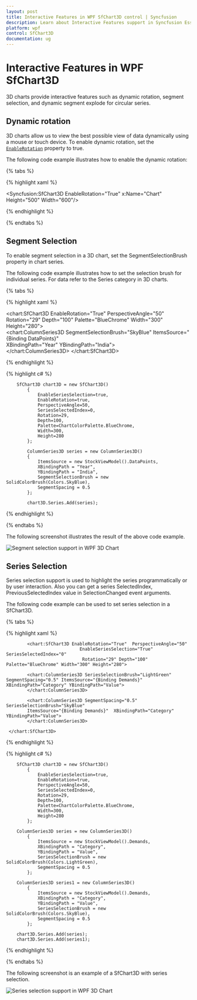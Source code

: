 ```yaml
---
layout: post
title: Interactive Features in WPF SfChart3D control | Syncfusion
description: Learn about Interactive Features support in Syncfusion Essential Studio WPF SfChart3D control, its elements and more.
platform: wpf
control: SfChart3D
documentation: ug
---
```


# Interactive Features in WPF SfChart3D

3D charts provide interactive features such as dynamic rotation, segment selection, and dynamic segment explode for circular series.

## Dynamic rotation

3D charts allow us to view the best possible view of data dynamically using a mouse or touch device. To enable dynamic rotation, set the [`EnableRotation`](https://help.syncfusion.com/cr/wpf/Syncfusion.UI.Xaml.Charts.SfChart3D.html#Syncfusion_UI_Xaml_Charts_SfChart3D_EnableRotation) property to true.

The following code example illustrates how to enable the dynamic rotation:

{% tabs %}

{% highlight xaml %}

<Syncfusion:SfChart3D EnableRotation="True" x:Name="Chart" Height="500" Width="600"/>

{% endhighlight %}

{% endtabs %}
 
## Segment Selection

To enable segment selection in a 3D chart, set the SegmentSelectionBrush property in chart series.

The following code example illustrates how to set the selection brush for individual series. For data refer to the Series category in 3D charts.

{% tabs %}

{% highlight xaml %}

   <chart:SfChart3D EnableRotation="True"  PerspectiveAngle="50"   Rotation="29" Depth="100" Palette="BlueChrome" Width="300" Height="280">            
            <chart:ColumnSeries3D SegmentSelectionBrush="SkyBlue" ItemsSource="{Binding DataPoints}"  
            XBindingPath="Year" YBindingPath="India">               
            </chart:ColumnSeries3D>
 </chart:SfChart3D>
	
{% endhighlight %}

{% highlight c# %}

        SfChart3D chart3D = new SfChart3D()
            {
                EnableSeriesSelection=true,
                EnableRotation=true,
                PerspectiveAngle=50,
                SeriesSelectedIndex=0,
                Rotation=29,
                Depth=100,
                Palette=ChartColorPalette.BlueChrome,
                Width=300,
                Height=280
            };

            ColumnSeries3D series = new ColumnSeries3D()
            {
                ItemsSource = new StockViewModel().DataPoints,
                XBindingPath = "Year",
                YBindingPath = "India",
                SegmentSelectionBrush = new SolidColorBrush(Colors.SkyBlue),
                SegmentSpacing = 0.5
            };
            
            chart3D.Series.Add(series);

{% endhighlight %}

{% endtabs %}

The following screenshot illustrates the result of the above code example.

![Segment selection support in WPF 3D Chart](3D-Charts_images/Interaction/SegmentSelection.png)

## Series Selection

Series selection support is used to highlight the series programmatically or by user interaction. Also you can get a series SelectedIndex, PreviousSelectedIndex value in SelectionChanged event arguments. 

The following code example can be used to set series selection in a SfChart3D.

{% tabs %}

{% highlight xaml %}

            <chart:SfChart3D EnableRotation="True"  PerspectiveAngle="50" 
                                EnableSeriesSelection="True" SeriesSelectedIndex="0"
                                 Rotation="29" Depth="100" Palette="BlueChrome" Width="300" Height="280">
          
            <chart:ColumnSeries3D SeriesSelectionBrush="LightGreen" SegmentSpacing="0.5" ItemsSource="{Binding Demands}"  XBindingPath="Category" YBindingPath="Value">
            </chart:ColumnSeries3D>

            <chart:ColumnSeries3D SegmentSpacing="0.5" SeriesSelectionBrush="SkyBlue" 
            ItemsSource="{Binding Demands}"  XBindingPath="Category" YBindingPath="Value">
            </chart:ColumnSeries3D>

     </chart:SfChart3D>

{% endhighlight %}

{% highlight c# %}

        SfChart3D chart3D = new SfChart3D()
            {
                EnableSeriesSelection=true,
                EnableRotation=true,
                PerspectiveAngle=50,
                SeriesSelectedIndex=0,
                Rotation=29,
                Depth=100,
                Palette=ChartColorPalette.BlueChrome,
                Width=300,
                Height=280
            };

        ColumnSeries3D series = new ColumnSeries3D()
            {
                ItemsSource = new StockViewModel().Demands,
                XBindingPath = "Category",
                YBindingPath = "Value",
                SeriesSelectionBrush = new SolidColorBrush(Colors.LightGreen),
                SegmentSpacing = 0.5
            };

        ColumnSeries3D series1 = new ColumnSeries3D()
            {
                ItemsSource = new StockViewModel().Demands,
                XBindingPath = "Category",
                YBindingPath = "Value",
                SeriesSelectionBrush = new SolidColorBrush(Colors.SkyBlue),
                SegmentSpacing = 0.5
            };

        chart3D.Series.Add(series);
        chart3D.Series.Add(series1);

{% endhighlight %}

{% endtabs %}

The following screenshot is an example of a SfChart3D with series selection.

![Series selection support in WPF 3D Chart](3D-Charts_images/Interaction/SeriesSelection.png)



